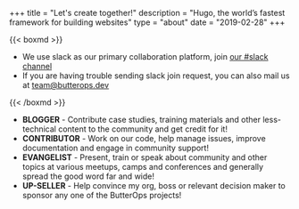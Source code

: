 +++
title = "Let's create together!"
description = "Hugo, the world’s fastest framework for building websites"
type = "about"
date = "2019-02-28"
+++

{{< boxmd >}}

- We use slack as our primary collaboration platform, join <a href="https://butterops.slack.com" target="_blank">our #slack channel </a>
- If you are having trouble sending slack join request, you can also mail us at team@butterops.dev

{{< /boxmd >}}

- **BLOGGER** - Contribute case studies, training materials and other less-technical content to the community and get credit for it!
- **CONTRIBUTOR** - Work on our code, help manage issues, improve documentation and engage in community support!
- **EVANGELIST** - Present, train or speak about community and other topics at various meetups, camps and conferences and generally spread the good word far and wide!
- **UP-SELLER** - Help convince my org, boss or relevant decision maker to sponsor any one of the ButterOps projects!
